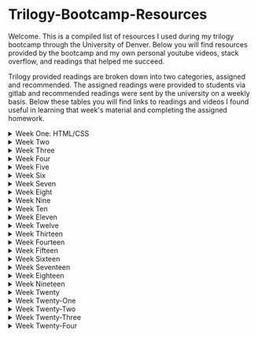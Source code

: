 # Trilogy-Bootcamp-Resources
Welcome. This is a compiled list of resources I used during my trilogy bootcamp through the University of Denver. Below you will find resources provided by the bootcamp and my own personal youtube videos, stack overflow, and readings that helped me succeed.

Trilogy provided readings are broken down into two categories, assigned and recommended.  The assigned readings were provided to students via gitlab and recommended readings were sent by the university on a weekly basis.  Below these tables you will find links to readings and videos I found useful in learning that week's material and completing the assigned homework.  

<details closed>
 <summary>Week One: HTML/CSS</summary>
  
| Assigned  | Recommended |
| ------------- | ------------- |
| Content Cell  | Content Cell  |
| Content Cell  | Content Cell  |
 
</details>

<details closed>
 <summary>Week Two</summary>
  
Coming Soon
</details>

<details closed>
 <summary>Week Three</summary>
  
Coming Soon
</details>

<details closed>
 <summary>Week Four</summary>
  
Coming Soon
</details>

<details closed>
 <summary>Week Five</summary>
  
Coming Soon
</details>

<details closed>
 <summary>Week Six</summary>
  
Coming Soon
</details>

<details closed>
 <summary>Week Seven</summary>
  
Coming Soon
</details>

<details closed>
 <summary>Week Eight</summary>
  
Coming Soon
</details>

<details closed>
 <summary>Week Nine</summary>
  
Coming Soon
</details>

<details closed>
 <summary>Week Ten</summary>
  
Coming Soon
</details>

<details closed>
 <summary>Week Eleven</summary>
  
Coming Soon
</details>

<details closed>
 <summary>Week Twelve</summary>
  
Coming Soon
</details>

<details closed>
 <summary>Week Thirteen</summary>
  
Coming Soon
</details>

<details closed>
 <summary>Week Fourteen</summary>
  
Coming Soon
</details>

<details closed>
 <summary>Week Fifteen</summary>
  
Coming Soon
</details>

<details closed>
 <summary>Week Sixteen</summary>
  
Coming Soon
</details>

<details closed>
 <summary>Week Seventeen</summary>
  
Coming Soon
</details>

<details closed>
 <summary>Week Eighteen</summary>
  
Coming Soon
</details>

<details closed>
 <summary>Week Nineteen</summary>
  
Coming Soon
</details>

<details closed>
 <summary>Week Twenty</summary>
  
Coming Soon
</details>

<details closed>
 <summary>Week Twenty-One</summary>
  
Coming Soon
</details>

<details closed>
 <summary>Week Twenty-Two</summary>
  
Coming Soon
</details>

<details closed>
 <summary>Week Twenty-Three</summary>
  
Coming Soon
</details>

<details closed>
 <summary>Week Twenty-Four</summary>
  
Coming Soon
</details>
